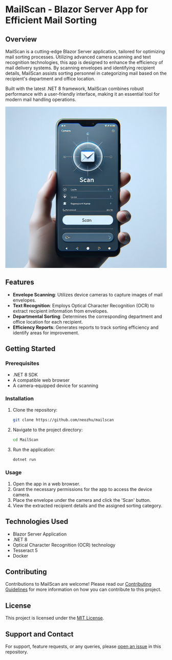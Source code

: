 # MailScan - Blazor Server App for Efficient Mail Sorting

## Overview
MailScan is a cutting-edge Blazor Server application, tailored for optimizing mail sorting processes. Utilizing advanced camera scanning and text recognition technologies, this app is designed to enhance the efficiency of mail delivery systems. By scanning envelopes and identifying recipient details, MailScan assists sorting personnel in categorizing mail based on the recipient's department and office location.

Built with the latest .NET 8 framework, MailScan combines robust performance with a user-friendly interface, making it an essential tool for modern mail handling operations.

![](./doc/app.png)
## Features
- **Envelope Scanning**: Utilizes device cameras to capture images of mail envelopes.
- **Text Recognition**: Employs Optical Character Recognition (OCR) to extract recipient information from envelopes.
- **Departmental Sorting**: Determines the corresponding department and office location for each recipient.
- **Efficiency Reports**: Generates reports to track sorting efficiency and identify areas for improvement.

## Getting Started

### Prerequisites
- .NET 8 SDK
- A compatible web browser
- A camera-equipped device for scanning

### Installation
1. Clone the repository:
   ```bash
   git clone https://github.com/neozhu/mailscan
   ```
2. Navigate to the project directory:
   ```bash
   cd MailScan
   ```
3. Run the application:
   ```bash
   dotnet run
   ```

### Usage
1. Open the app in a web browser.
2. Grant the necessary permissions for the app to access the device camera.
3. Place the envelope under the camera and click the 'Scan' button.
4. View the extracted recipient details and the assigned sorting category.

## Technologies Used
- Blazor Server Application
- .NET 8
- Optical Character Recognition (OCR) technology
- Tesseract 5
- Docker

## Contributing
Contributions to MailScan are welcome! Please read our [Contributing Guidelines](CONTRIBUTING.md) for more information on how you can contribute to this project.

## License
This project is licensed under the [MIT License](LICENSE).

## Support and Contact
For support, feature requests, or any queries, please [open an issue](https://github.com/neozhu/mailscan/issues) in this repository.


